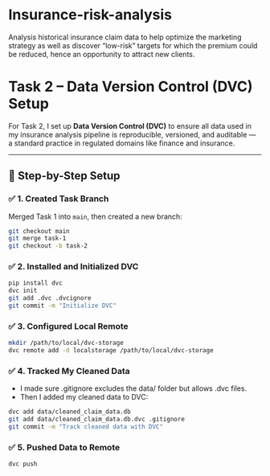 # Insurance-risk-analysis
Analysis historical insurance claim data to help optimize the marketing strategy as well as discover “low-risk” targets for which the premium could be reduced, hence an opportunity to attract new clients. 

# Task 2 – Data Version Control (DVC) Setup

For Task 2, I set up **Data Version Control (DVC)** to ensure all data used in my insurance analysis pipeline is reproducible, versioned, and auditable — a standard practice in regulated domains like finance and insurance.

---

## 🧱 Step-by-Step Setup

### ✅ 1. Created Task Branch
Merged Task 1 into `main`, then created a new branch:
```bash
git checkout main
git merge task-1
git checkout -b task-2
```

### ✅ 2. Installed and Initialized DVC

```bash
pip install dvc
dvc init
git add .dvc .dvcignore
git commit -m "Initialize DVC"
```

### ✅ 3. Configured Local Remote
```bash
mkdir /path/to/local/dvc-storage
dvc remote add -d localstorage /path/to/local/dvc-storage
```

### ✅ 4. Tracked My Cleaned Data

- I made sure .gitignore excludes the data/ folder but allows .dvc files.
- Then I added my cleaned data to DVC:
```bash
dvc add data/cleaned_claim_data.db
git add data/cleaned_claim_data.db.dvc .gitignore
git commit -m "Track cleaned data with DVC"
```

### ✅ 5. Pushed Data to Remote
```bash
dvc push
```

